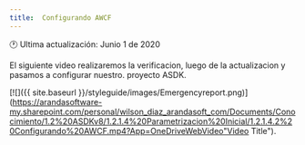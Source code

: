 ```yaml
---
title:  Configurando AWCF
---
```


🕐 Ultima actualización: Junio 1 de 2020


El siguiente video realizaremos la verificacion, luego de la actualizacion y pasamos a configurar nuestro. proyecto ASDK.

[![]({{ site.baseurl }}/styleguide/images/Emergencyreport.png)](https://arandasoftware-my.sharepoint.com/personal/wilson_diaz_arandasoft_com/Documents/Conocimiento/1.2%20ASDKv8/1.2.1.4%20Parametrizacion%20Inicial/1.2.1.4.2%20Configurando%20AWCF.mp4?App=OneDriveWebVideo"Video Title").


